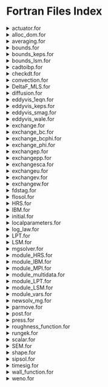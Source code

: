 # Fortran Files Index

<details>

<summary>actuator.for</summary>

n_**Purpose:**_ Computational method to represent an array of turbines for a lower cost.

_**Difficulty:**_ Hard | _**The user change likelihood:**_ Unlikely

_**Subroutines:**_

* act\_line\_vatt\_geom
* act\_line\_vatt
* act\_line\_geom
* actuatorline\_initial
* actuatorline
* actuatorline\_FEM

</details>

<details>

<summary>alloc_dom.for</summary>

_**Purpose:**_ Create the computational domain based on infodom.cin and mdmap.cin.

_**Difficulty:**_ Medium | _**The user change likelihood:**_ Very Unlikely

_**Subroutines:**_

* alloc\_dom
* read\_mdmap
* read\_infodom
* datainfo

</details>

<details>

<summary>averaging.for</summary>

_**Purpose:**_ Average all the flow field variables.

_**Difficulty:**_ Easy | _**The user change likelihood:**_ Unlikely

_**Subroutines:**_

* update\_mean
* add\_noise

</details>

<details>

<summary>bounds.for</summary>

_**Purpose:**_ Specific boundary conditions are applied to the flow field.

_**Difficulty:**_ Easy | _**The user change likelihood:**_ Very Likely

_**Subroutines:**_

* boundu
* boundv
* boundw
* boundcoeff

</details>

<details>

<summary>bounds_keps.for</summary>

_**Purpose:**_ Specify boundary conditions for RANS simulations.

_**Difficulty:**_ Easy | _**The user change likelihood:**_ Unlikely

_**Subroutines:**_

* boundksgs
* boune

</details>

<details>

<summary>bounds_lsm.for</summary>

_**Purpose:**_ Specify the boundary conditions for LSM simulations.

_**Difficulty:**_ Medium | _**The user change likelihood:**_ Likely

</details>

<details>

<summary>cadtoibp.for</summary>

_**Purpose:**_ Transform GMsh (.msh) or CAD (.STEP) into Hydro3D geometric file.

_**Difficulty:**_ High | _**The user change likelihood:**_ Very Unlikely

</details>

<details>

<summary>checkdt.for</summary>

_**Purpose:**_ Check the CFL and adapt the time step size if set up as variable in control.cin

_**Difficulty:**_ Medium | _**The user change likelihood:**_ Very Unlikely

</details>

<details>

<summary>convection.for</summary>

_**Purpose:**_ Numerical discretization of the convection term N-S.

_**Difficulty:**_ Medium | _**The user change likelihood:**_ Very Unlikely

</details>

<details>

<summary>DeltaF_MLS.for</summary>

_**Purpose:**_ Calculate the delta interpolation function to couple Lagrangian points and the Eulerian mesh.

_**Difficulty:**_ Medium | _**The user change likelihood:**_ Very Unlikely

</details>

<details>

<summary>diffusion.for</summary>

_**Purpose:**_ Numerical discretization of the diffusion term N-S.

_**Difficulty:**_ Medium | _**The user change likelihood:**_ Very Unlikely

</details>

<details>

<summary>eddyvis_1eqn.for</summary>

_**Purpose:**_ Calculate the SGS viscosity created by the turbulence lower than the filter. Using the one-equation.

_**Difficulty:**_ Medium | _**The user change likelihood:**_ Very Unlikely

</details>

<details>

<summary>eddyvis_keps.for</summary>

_**Purpose:**_ Calculate the SGS viscosity created by the turbulence lower than the filter. For RANS.

_**Difficulty:**_ Medium | _**The user change likelihood:**_ Very Unlikely

</details>

<details>

<summary>eddyvis_smag.for</summary>

_**Purpose:**_ Calculate the SGS viscosity created by the turbulence lower than the filter. Using the Smagorosky equation.

_**Difficulty:**_ Medium | _**The user change likelihood:**_ Very Unlikely

</details>

<details>

<summary>eddyvis_wale.for</summary>

_**Purpose:**_ Calculate the SGS viscosity created by the turbulence lower than the filter. Using the WALE algorithm.

_**Difficulty:**_ Medium | _**The user change likelihood:**_ Very Unlikely

</details>

<details>

<summary>exchange.for</summary>

_**Purpose:**_ Menu to select the variable to exchange between the ghost-cell using MPI.

_**Difficulty:**_ Medium | _**The user change likelihood:**_ Unlikely

</details>

<details>

<summary>exchange_bc.for</summary>

_**Purpose:**_ Used for periodic boundaries to exchange data between the inlet and outlet of the main domain.

_**Difficulty:**_ High | _**The user change likelihood:**_ Very Unlikely

</details>

<details>

<summary>exchange_bcphi.for</summary>

_**Purpose:**_ Used for periodic boundaries to exchange free-surface data between the inlet and outlet of the main domain.

_**Difficulty:**_ High | _**The user change likelihood:**_ Very Unlikely

</details>

<details>

<summary>exchange_phi.for</summary>

_**Purpose:**_ Exchange the phi variable (free-surface) between the neighbouring subdomain ghost-cells using the MPI.

_**Difficulty:**_ High | _**The user change likelihood:**_ Very Unlikely

</details>

<details>

<summary>exchangep.for</summary>

_**Purpose:**_ Exchange the p variable (pressure) between the neighbouring subdomain ghost-cells using the MPI.

_**Difficulty:**_ High | _**The user change likelihood:**_ Very Unlikely

</details>

<details>

<summary>exchangepp.for</summary>

_**Purpose:**_ Exchange the pp variable (pseudo-pressure) between the neighbouring subdomain ghost-cells using the MPI.

_**Difficulty:**_ High | _**The user change likelihood:**_ Very Unlikely

</details>

<details>

<summary>exchangesca.for</summary>

_**Purpose:**_ Exchange the sca variable (scalar) between the neighbouring subdomain ghost-cells using the MPI.

_**Difficulty:**_ High | _**The user change likelihood:**_ Very Unlikely

</details>

<details>

<summary>exchangeu.for</summary>

u_**Purpose:**_ Exchange the u variable (streamwise-velocity) between the neighbouring subdomain ghost-cells using the MPI.

_**Difficulty:**_ High | _**The user change likelihood:**_ Very Unlikely

</details>

<details>

<summary>exchangev.for</summary>

_**Purpose:**_ Exchange the v variable (spanwise-velocity) between the neighbouring subdomain ghost-cells using the MPI.

_**Difficulty:**_ High | _**The user change likelihood:**_ Very Unlikely

</details>

<details>

<summary>exchangew.for</summary>

_**Purpose:**_ Exchange the w variable (vertical-velocity) between the neighbouring subdomain ghost-cells using the MPI.

_**Difficulty:**_ High | _**The user change likelihood:**_ Very Unlikely

</details>

<details>

<summary>fdstag.for</summary>

_**Purpose:**_ The main skeleton of the code to run the simulations.

_**Difficulty:**_ Easy | _**The user change likelihood:**_ Very Likely

</details>

<details>

<summary>flosol.for</summary>

_**Purpose:**_ Squeletton to run each time-step.

_**Difficulty:**_ Easy | _**The user change likelihood:**_ Very Likely

</details>

<details>

<summary>HRS.for</summary>

_**Purpose:**_ Prescribe mass inflow or outflow at a specific domain location.

_**Difficulty:**_ Medium | _**The user change likelihood:**_ Likely

</details>

<details>

<summary>IBM.for</summary>

_**Purpose:**_ Perform the IBM to enforce a no-slip condition at the Lagrangian boundary of a geometry.

_**Difficulty:**_ High | _**The user change likelihood:**_ Unlikely

</details>

<details>

<summary>initial.for</summary>

_**Purpose:**_ Initialise most of the variable and initial field conditions of the simulation.

_**Difficulty:**_ Medium | _**The user change likelihood:**_ Very Likely

</details>

<details>

<summary>localparameters.for</summary>

_**Purpose:**_ Evaluate the multigrid level at which the simulation can be run. Check the LMR mapping.

_**Difficulty:**_ Medium | _**The user change likelihood:**_ Very Unlikely

</details>

<details>

<summary>log_law.for</summary>

_**Purpose:**_ Provide log\_law boundary condition at each time step.

_**Difficulty:**_ Medium | _**The user change likelihood:**_ Unlikely

</details>

<details>

<summary>LPT.for</summary>

_**Purpose:**_ Initialise and perform the calculation for Lagrangian particles.

_**Difficulty:**_ High | _**The user change likelihood:**_ Unlikely

</details>

<details>

<summary>LSM.for</summary>

_**Purpose:**_ Initialise and perform the free-surface calculation at each time step.

_**Difficulty:**_ High | _**The user change likelihood:**_ Unlikely

</details>

<details>

<summary>mgsolver.for</summary>

_**Purpose:**_ Calculate the pressure from the velocity field using the poisson-pressure solver.

_**Difficulty:**_ High | _**The user change likelihood:**_ Unlikely

</details>

<details>

<summary>module_HRS.for</summary>

_**Purpose:**_ Declare global variables for the HRS.

_**Difficulty:**_ Easy | _**The user change likelihood:**_ Very Likely

</details>

<details>

<summary>module_IBM.for</summary>

_**Purpose:**_ Declare global variables for the IBM.

_**Difficulty:**_ Easy | _**The user change likelihood:**_ Very Likely

</details>

<details>

<summary>module_MPI.for</summary>

_**Purpose:**_ Declare and initialise global variables for the MESSAGE PASSING INTERFACE.

_**Difficulty:**_ Easy | _**The user change likelihood:**_ Very Likely

</details>

<details>

<summary>module_multidata.for</summary>

_**Purpose:**_ Declare the eulerian structure dom(ib) variables.

_**Difficulty:**_ Easy | _**The user change likelihood:**_ Very Likely

</details>

<details>

<summary>module_LPT.for</summary>

_**Purpose:**_ Declare global variables for the LPT.

_**Difficulty:**_ Easy | _**The user change likelihood:**_ Very Likely

</details>

<details>

<summary>module_LSM.for</summary>

_**Purpose:**_ Declare global variables for the LSM.

_**Difficulty:**_ Easy | _**The user change likelihood:**_ Very Likely

</details>

<details>

<summary>module_vars.for</summary>

_**Purpose:**_ Declare global variables for the basic simulations.

_**Difficulty:**_ Easy | _**The user change likelihood:**_ Very Likely

</details>

<details>

<summary>newsolv_mg.for</summary>

_**Purpose:**_ Run iteratively the poisson-pressure solver, and export the step print.

_**Difficulty:**_ Very High | _**The user change likelihood:**_ Very Unlikely

</details>

<details>

<summary>parmove.for</summary>

_**Purpose:**_ Calculation for the bed sedimentation.

_**Difficulty:**_ High | _**The user change likelihood:**_ Unlikely

</details>

<details>

<summary>post.for</summary>

_**Purpose:**_ Export all the data files of the simulation.

_**Difficulty:**_ Easy | _**The user change likelihood:**_ Very Likely

</details>

<details>

<summary>press.for</summary>

_**Purpose:**_ Calculate the fractional-step velocity after the pressure-solver. Performed SIP solver.

_**Difficulty:**_ Medium | _**The user change likelihood:**_ Unlikely

</details>

<details>

<summary>roughness_function.for</summary>

_**Purpose:**_ Calculate the roughness function for porous beds.

_**Difficulty:**_ Medium | _**The user change likelihood:**_ Very Unlikely

</details>

<details>

<summary>rungek.for</summary>

_**Purpose:**_ Numerical method for convection and diffusion spatial terms.

_**Difficulty:**_ High | _**The user change likelihood:**_ Very Unlikely

</details>

<details>

<summary>scalar.for</summary>

_**Purpose:**_ Initial and perform the calculation for the scalar fields.

_**Difficulty:**_ High | _**The user change likelihood:**_ Likely

</details>

<details>

<summary>SEM.for</summary>

_**Purpose:**_ Initialise and perform calculations for SEM.

_**Difficulty:**_ High | _**The user change likelihood:**_ Unlikely

</details>

<details>

<summary>shape.for</summary>

_**Purpose:**_ Create specific shapes geometry.

_**Difficulty:**_ Medium | _**The user change likelihood:**_ Unlikely

</details>

<details>

<summary>sipsol.for</summary>

_**Purpose:**_ Perform Stone Implicit Pressure solver.

_**Difficulty:**_ Very High | _**The user change likelihood:**_ Very Unlikely

</details>

<details>

<summary>timesig.for</summary>

_**Purpose:**_ Export the variables for each probe.

_**Difficulty:**_ Easy | _**The user change likelihood:**_ Likely

</details>

<details>

<summary>wall_function.for</summary>

_**Purpose:**_ Calculate wall-function boundary conditions.

_**Difficulty:**_ Easy | _**The user change likelihood:**_ Unlikely

</details>

<details>

<summary>weno.for</summary>

_**Purpose:**_ Perform the WENO differencing scheme.

_**Difficulty:**_ Very High | _**The user change likelihood:**_ Very Unlikely

</details>

